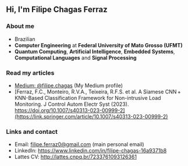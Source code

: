 
## Hi, I'm Filipe Chagas Ferraz

### About me

* Brazilian
* **Computer Engineering** at **Federal University of Mato Grosso (UFMT)** 
* **Quantum Computing**, **Artificial Intelligence**, **Embedded Systems**, **Computational Languages** and **Signal Processing** 

### Read my articles
* [Medium: @filipe.chagas](https://medium.com/@filipe.chagas) (My Medium profile)
* [Ferraz, F.C., Monteiro, R.V.A., Teixeira, R.F.S. et al. A Siamese CNN + KNN-Based Classification Framework for Non-intrusive Load Monitoring. J Control Autom Electr Syst (2023). https://doi.org/10.1007/s40313-023-00999-2](https://link.springer.com/article/10.1007/s40313-023-00999-2)
<!-- * [ORCID: 0000-0003-4130-3801](https://orcid.org/0000-0003-4130-3801) (My ORCID page with research papers) -->

### Links and contact

* Email: filipe.ferraz0@gmail.com (main personal email)
* LinkedIn: https://www.linkedin.com/in/filipe-chagas-16a9371b8
* Lattes CV: http://lattes.cnpq.br/7233761093126361
